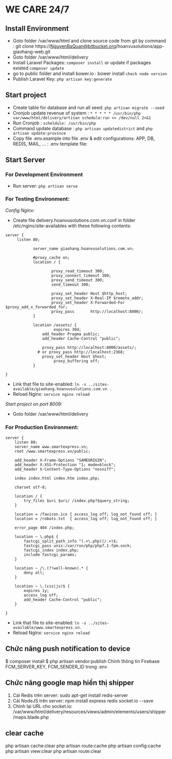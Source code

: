 # WE CARE 24/7 

## Install Environment

- Goto folder /var/www/html and clone source code from git by command : git clone https://NguyenBaQuan@bitbucket.org/hoanvusolutions/app-giaohang-web.git
- Goto folder /var/www/html/delivery
- Install Laravel Packages: `composer install` or update if packages existed `composer update`
- go to public folder and install bower.io : bower install `check node version`
- Publish Laravel Key: `php artisan key:generate`


## Start project
- Create table for database and run all seed: `php artisan migrate --seed`
- Cronjob update revenue of system : `* * * * * /usr/bin/php var/www/html/delivery/artisan schedule:run >> /dev/null 2>&1`
- Run Cronjob : `scheldule: /usr/bin/php `
- Command update database : `php artisan updatedistrict` and `php artisan update:province`
- Copy file .env.example into file .env & edit configurations: APP, DB, REDIS, MAIL, ... : .env template file:

## Start Server

### For Development Environment
- Run server: `php artisan serve`

### For Testing Environment:
*Config Nginx:* 
- Create file delivery.hoanvusolutions.com.vn.conf in folder /etc/nginx/site-availables with these following contents:
```
server {
     listen 80;
    
            server_name giaohang.hoanvusolutions.com.vn;
            
            #proxy_cache on;
            location / {
    
                    proxy_read_timeout 300;
                    proxy_connect_timeout 300;
                    proxy_send_timeout 300;
                    send_timeout 300;
    
                    proxy_set_header Host $http_host;
                    proxy_set_header X-Real-IP $remote_addr;
                    proxy_set_header X-Forwarded-For $proxy_add_x_forwarded_for;
                    proxy_pass       http://localhost:8000/;
            }
    
            location /assets/ {
                     expires 30d;
                add_header Pragma public;
                add_header Cache-Control "public";
    
                proxy_pass http://localhost:8000/assets/;
              # or proxy_pass http://localhost:2368;
                proxy_set_header Host $host;
                     proxy_buffering off;
            }

}
```
- Link that file to site-enabled: `ln -s ../sites-available/giaohang.hoanvusolutions.com.vn .`
- Reload Nginx: `service nginx reload`

*Start project on port 8009:* 
- Goto folder /var/www/html/delivery

### For Production Environment:
```
server {
    listen 80;
    server_name www.smartexpress.vn;
    root /www.smartexpress.vn/public;

    add_header X-Frame-Options "SAMEORIGIN";
    add_header X-XSS-Protection "1; mode=block";
    add_header X-Content-Type-Options "nosniff";

    index index.html index.htm index.php;

    charset utf-8;

    location / {
        try_files $uri $uri/ /index.php?$query_string;
    }

    location = /favicon.ico { access_log off; log_not_found off; }
    location = /robots.txt  { access_log off; log_not_found off; }

    error_page 404 /index.php;

    location ~ \.php$ {
        fastcgi_split_path_info ^(.+\.php)(/.+)$;
        fastcgi_pass unix:/var/run/php/php7.1-fpm.sock;
        fastcgi_index index.php;
        include fastcgi_params;
    }

    location ~ /\.(?!well-known).* {
        deny all;
    }
  
    location ~ \.(css|js)$ {
        expires 1y;
        access_log off;
        add_header Cache-Control "public";
    }
   
}
```
- Link that file to site-enabled: `ln -s ../sites-available/www.smartexpress.vn.`
- Reload Nginx: `service nginx reload`

## Chức năng push notification to device
$ composer install
$ php artisan vendor:publish
Chỉnh thông tin Firebase FCM_SERVER_KEY, FCM_SENDER_ID trong .env

## Chức năng google map hiển thị shipper
1. Cài Redis trên server:  sudo apt-get install redis-server
2. Cài NodeJS trên server: npm install express redis socket.io --save
3. Chỉnh lại URL cho socket.io: /var/www/html/delivery/resources/views/admin/elements/users/shipper/maps.blade.php

## clear cache
php artisan cache:clear
php artisan route:cache
php artisan config:cache
php artisan view:clear
php artisan route:clear